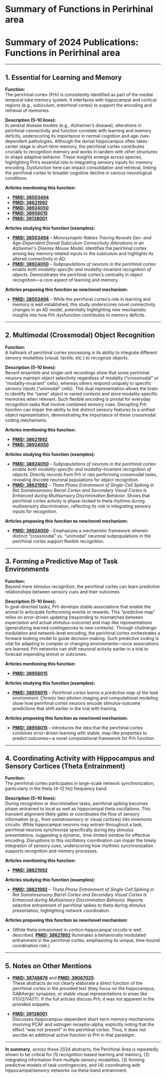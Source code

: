 # Summary of Functions in Perirhinal area

# Summary of 2024 Publications: Functions in Perirhinal area   


---

## 1. **Essential for Learning and Memory**

**Function:**  
The perirhinal cortex (Prh) is consistently identified as part of the medial temporal lobe memory system. It interfaces with hippocampal and cortical regions (e.g., subiculum, entorhinal cortex) to support the encoding and retrieval of memories.

**Description (5–10 lines):**  
In several disease models (e.g., Alzheimer’s disease), alterations in perirhinal connectivity and function correlate with learning and memory deficits, underscoring its importance in normal cognition and age-/sex-dependent pathologies. Although the dorsal hippocampus often takes center stage in short-term memory, the perirhinal cortex contributes crucially to recognition memory and works in tandem with other structures to shape adaptive behavior. These insights emerge across species, highlighting Prh’s essential role in integrating sensory inputs for memory encoding. Dysfunction here can impact consolidation and retrieval, linking the perirhinal cortex to broader cognitive decline in various neurological conditions.

**Articles mentioning this function:**  
- [**PMID: 38503494**](https://pubmed.ncbi.nlm.nih.gov/38503494)  
- [**PMID: 38621992**](https://pubmed.ncbi.nlm.nih.gov/38621992)  
- [**PMID: 38924050**](https://pubmed.ncbi.nlm.nih.gov/38924050)  
- [**PMID: 38956015**](https://pubmed.ncbi.nlm.nih.gov/38956015)  
- [**PMID: 39138001**](https://pubmed.ncbi.nlm.nih.gov/39138001)

**Articles studying this function (examples):**  
- [**PMID: 38503494**](https://pubmed.ncbi.nlm.nih.gov/38503494) – *Monosynaptic Rabies Tracing Reveals Sex- and Age-Dependent Dorsal Subiculum Connectivity Alterations in an Alzheimer's Disease Mouse Model.* Identifies the perirhinal cortex among key memory-related inputs to the subiculum and highlights its altered connectivity in AD.  
- [**PMID: 38924050**](https://pubmed.ncbi.nlm.nih.gov/38924050) – *Subpopulations of neurons in the perirhinal cortex enable both modality-specific and modality-invariant recognition of objects.* Demonstrates the perirhinal cortex’s centrality in object recognition—a core aspect of learning and memory.

**Articles proposing this function as new/novel mechanism:**  
- [**PMID: 38503494**](https://pubmed.ncbi.nlm.nih.gov/38503494) – While the perirhinal cortex’s role in learning and memory is well established, this study underscores novel connectivity changes in an AD model, potentially highlighting new mechanistic insights into how Prh dysfunction contributes to memory deficits.

---

## 2. **Multimodal (Crossmodal) Object Recognition**

**Function:**  
A hallmark of perirhinal cortex processing is its ability to integrate different sensory modalities (visual, tactile, etc.) to recognize objects.

**Description (5–10 lines):**  
Recent ensemble and single-unit recordings show that some perirhinal neurons maintain object selectivity regardless of modality (“crossmodal” or “modality-invariant” cells), whereas others respond uniquely to specific sensory inputs (“unimodal” cells). This dual representation allows the brain to identify the “same” object in varied contexts and store modality-specific memories when relevant. Such flexible encoding is pivotal for everyday recognition tasks that involve combined sensory cues. Disrupting Prh function can impair the ability to link distinct sensory features to a unified object representation, demonstrating the importance of these crossmodal coding mechanisms.

**Articles mentioning this function:**  
- [**PMID: 38621992**](https://pubmed.ncbi.nlm.nih.gov/38621992)  
- [**PMID: 38924050**](https://pubmed.ncbi.nlm.nih.gov/38924050)

**Articles studying this function (examples):**  
- [**PMID: 38924050**](https://pubmed.ncbi.nlm.nih.gov/38924050) – *Subpopulations of neurons in the perirhinal cortex enable both modality-specific and modality-invariant recognition of objects.* Directly records from Prh in rats performing crossmodal tasks, revealing discrete neuronal populations for object recognition.  
- [**PMID: 38621992**](https://pubmed.ncbi.nlm.nih.gov/38621992) – *Theta Phase Entrainment of Single-Cell Spiking in Rat Somatosensory Barrel Cortex and Secondary Visual Cortex Is Enhanced during Multisensory Discrimination Behavior.* Shows that perirhinal cortex activity is phase-locked to theta rhythms during multisensory discrimination, reflecting its role in integrating sensory inputs for recognition.

**Articles proposing this function as new/novel mechanism:**  
- [**PMID: 38924050**](https://pubmed.ncbi.nlm.nih.gov/38924050) – Emphasizes a mechanistic framework wherein distinct “crossmodal” vs. “unimodal” neuronal subpopulations in the perirhinal cortex support flexible recognition.

---

## 3. **Forming a Predictive Map of Task Environments**

**Function:**  
Beyond mere stimulus recognition, the perirhinal cortex can learn predictive relationships between sensory cues and their outcomes.

**Description (5–10 lines):**  
In goal-directed tasks, Prh develops stable associations that enable the animal to anticipate forthcoming events or rewards. This “predictive map” relies on error-driven updating (responding to mismatches between expectation and actual stimulus-outcome) and map-like representations (generalizing learned contingencies to new contexts). Through cholinergic modulation and network-level encoding, the perirhinal cortex orchestrates a forward-looking model to guide decision-making. Such predictive coding is vital for adapting to complex or changing environments—once associations are learned, Prh networks can shift neuronal activity earlier in a trial to forecast impending stimuli or outcomes.

**Articles mentioning this function:**  
- [**PMID: 38956015**](https://pubmed.ncbi.nlm.nih.gov/38956015)

**Articles studying this function (examples):**  
- [**PMID: 38956015**](https://pubmed.ncbi.nlm.nih.gov/38956015) – *Perirhinal cortex learns a predictive map of the task environment.* Chronic two-photon imaging and computational modeling show how perirhinal cortex neurons encode stimulus-outcome predictions that shift earlier in the trial with training.

**Articles proposing this function as new/novel mechanism:**  
- [**PMID: 38956015**](https://pubmed.ncbi.nlm.nih.gov/38956015) – Introduces the idea that the perirhinal cortex combines error-driven learning with stable, map-like properties to predict outcomes—a novel computational framework for Prh function.

---

## 4. **Coordinating Activity with Hippocampus and Sensory Cortices (Theta Entrainment)**

**Function:**  
The perirhinal cortex participates in large-scale network synchronization, particularly in the theta (4–12 Hz) frequency band.

**Description (5–10 lines):**  
During recognition or discrimination tasks, perirhinal spiking becomes phase-entrained to local as well as hippocampal theta oscillations. This transient alignment likely gates or coordinates the flow of sensory information (e.g., from somatosensory or visual cortices) into mnemonic circuits. While hippocampal neurons may entrain throughout a task, perirhinal neurons synchronize specifically during key stimulus presentations, suggesting a dynamic, time-limited window for effective encoding. Disruptions to this oscillatory coordination can impair the timely integration of sensory cues, underscoring how rhythmic synchronization supports recognition and memory processes.

**Articles mentioning this function:**  
- [**PMID: 38621992**](https://pubmed.ncbi.nlm.nih.gov/38621992)

**Articles studying this function (examples):**  
- [**PMID: 38621992**](https://pubmed.ncbi.nlm.nih.gov/38621992) – *Theta Phase Entrainment of Single-Cell Spiking in Rat Somatosensory Barrel Cortex and Secondary Visual Cortex Is Enhanced during Multisensory Discrimination Behavior.* Reports selective entrainment of perirhinal spikes to theta during stimulus presentation, highlighting network coordination.

**Articles proposing this function as new/novel mechanism:**  
- (While theta entrainment in cortico-hippocampal circuits is well described, [**PMID: 38621992**](https://pubmed.ncbi.nlm.nih.gov/38621992) illuminates a behaviorally modulated entrainment in the perirhinal cortex, emphasizing its unique, time-bound coordination role.)

---

## 5. **Notes on Other Mentions**

- [**PMID: 38748876**](https://pubmed.ncbi.nlm.nih.gov/38748876) and [**PMID: 39067025**](https://pubmed.ncbi.nlm.nih.gov/39067025):  
  These abstracts do not clearly elaborate a direct function of the perirhinal cortex in the provided text (they focus on the hippocampus, GABAergic synapses, or stable visual representations in areas like V1/V2/V4/IT). If the full articles discuss Prh, it was not apparent in the provided snippets.

- [**PMID: 39138001**](https://pubmed.ncbi.nlm.nih.gov/39138001):  
  Discusses hippocampus-dependent short-term memory mechanisms involving PCAF and estrogen receptor-alpha, explicitly noting that the effect “was not present” in the perirhinal cortex. Thus, it does not ascribe an additional active function to Prh in that paradigm.

---

**In summary**, across these 2024 abstracts, the Perirhinal Area is repeatedly shown to be critical for (1) recognition-based learning and memory, (2) integrating information from multiple sensory modalities, (3) forming predictive models of task contingencies, and (4) coordinating with hippocampal/sensory networks via theta-band entrainment.